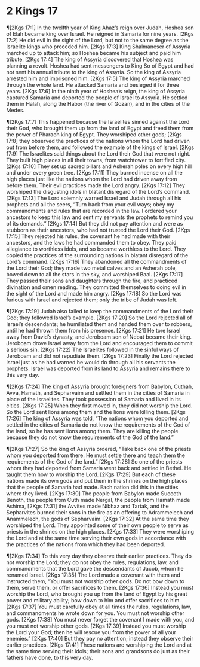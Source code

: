 # 2 Kings 17

¶[2Kgs 17:1] In the twelfth year of King Ahaz’s reign over Judah, Hoshea son of Elah became king over Israel. He reigned in Samaria for nine years.
[2Kgs 17:2] He did evil in the sight of the Lord, but not to the same degree as the Israelite kings who preceded him.
[2Kgs 17:3] King Shalmaneser of Assyria marched up to attack him; so Hoshea became his subject and paid him tribute.
[2Kgs 17:4] The king of Assyria discovered that Hoshea was planning a revolt. Hoshea had sent messengers to King So of Egypt and had not sent his annual tribute to the king of Assyria. So the king of Assyria arrested him and imprisoned him.
[2Kgs 17:5] The king of Assyria marched through the whole land. He attacked Samaria and besieged it for three years.
[2Kgs 17:6] In the ninth year of Hoshea’s reign, the king of Assyria captured Samaria and deported the people of Israel to Assyria. He settled them in Halah, along the Habor (the river of Gozan), and in the cities of the Medes.

¶[2Kgs 17:7] This happened because the Israelites sinned against the Lord their God, who brought them up from the land of Egypt and freed them from the power of Pharaoh king of Egypt. They worshiped other gods;
[2Kgs 17:8] they observed the practices of the nations whom the Lord had driven out from before them, and followed the example of the kings of Israel.
[2Kgs 17:9] The Israelites said things about the Lord their God that were not right. They built high places in all their towns, from watchtower to fortified city.
[2Kgs 17:10] They set up sacred pillars and Asherah poles on every high hill and under every green tree.
[2Kgs 17:11] They burned incense on all the high places just like the nations whom the Lord had driven away from before them. Their evil practices made the Lord angry.
[2Kgs 17:12] They worshiped the disgusting idols in blatant disregard of the Lord’s command.
[2Kgs 17:13] The Lord solemnly warned Israel and Judah through all his prophets and all the seers, “Turn back from your evil ways; obey my commandments and rules that are recorded in the law. I ordered your ancestors to keep this law and sent my servants the prophets to remind you of its demands.”
[2Kgs 17:14] But they did not pay attention and were as stubborn as their ancestors, who had not trusted the Lord their God.
[2Kgs 17:15] They rejected his rules, the covenant he had made with their ancestors, and the laws he had commanded them to obey. They paid allegiance to worthless idols, and so became worthless to the Lord. They copied the practices of the surrounding nations in blatant disregard of the Lord’s command.
[2Kgs 17:16] They abandoned all the commandments of the Lord their God; they made two metal calves and an Asherah pole, bowed down to all the stars in the sky, and worshiped Baal.
[2Kgs 17:17] They passed their sons and daughters through the fire, and practiced divination and omen reading. They committed themselves to doing evil in the sight of the Lord and made him angry.
[2Kgs 17:18] So the Lord was furious with Israel and rejected them; only the tribe of Judah was left.

¶[2Kgs 17:19] Judah also failed to keep the commandments of the Lord their God; they followed Israel’s example.
[2Kgs 17:20] So the Lord rejected all of Israel’s descendants; he humiliated them and handed them over to robbers, until he had thrown them from his presence.
[2Kgs 17:21] He tore Israel away from David’s dynasty, and Jeroboam son of Nebat became their king. Jeroboam drove Israel away from the Lord and encouraged them to commit a serious sin.
[2Kgs 17:22] The Israelites followed in the sinful ways of Jeroboam and did not repudiate them.
[2Kgs 17:23] Finally the Lord rejected Israel just as he had warned he would do through all his servants the prophets. Israel was deported from its land to Assyria and remains there to this very day.

¶[2Kgs 17:24] The king of Assyria brought foreigners from Babylon, Cuthah, Avva, Hamath, and Sepharvaim and settled them in the cities of Samaria in place of the Israelites. They took possession of Samaria and lived in its cities.
[2Kgs 17:25] When they first moved in, they did not worship the Lord. So the Lord sent lions among them and the lions were killing them.
[2Kgs 17:26] The king of Assyria was told, “The nations whom you deported and settled in the cities of Samaria do not know the requirements of the God of the land, so he has sent lions among them. They are killing the people because they do not know the requirements of the God of the land.”

¶[2Kgs 17:27] So the king of Assyria ordered, “Take back one of the priests whom you deported from there. He must settle there and teach them the requirements of the God of the land.”
[2Kgs 17:28] So one of the priests whom they had deported from Samaria went back and settled in Bethel. He taught them how to worship the Lord.
[2Kgs 17:29] But each of these nations made its own gods and put them in the shrines on the high places that the people of Samaria had made. Each nation did this in the cities where they lived.
[2Kgs 17:30] The people from Babylon made Succoth Benoth, the people from Cuth made Nergal, the people from Hamath made Ashima,
[2Kgs 17:31] the Avvites made Nibhaz and Tartak, and the Sepharvites burned their sons in the fire as an offering to Adrammelech and Anammelech, the gods of Sepharvaim.
[2Kgs 17:32] At the same time they worshiped the Lord. They appointed some of their own people to serve as priests in the shrines on the high places.
[2Kgs 17:33] They were worshiping the Lord and at the same time serving their own gods in accordance with the practices of the nations from which they had been deported.

¶[2Kgs 17:34] To this very day they observe their earlier practices. They do not worship the Lord; they do not obey the rules, regulations, law, and commandments that the Lord gave the descendants of Jacob, whom he renamed Israel.
[2Kgs 17:35] The Lord made a covenant with them and instructed them, “You must not worship other gods. Do not bow down to them, serve them, or offer sacrifices to them.
[2Kgs 17:36] Instead you must worship the Lord, who brought you up from the land of Egypt by his great power and military ability; bow down to him and offer sacrifices to him.
[2Kgs 17:37] You must carefully obey at all times the rules, regulations, law, and commandments he wrote down for you. You must not worship other gods.
[2Kgs 17:38] You must never forget the covenant I made with you, and you must not worship other gods.
[2Kgs 17:39] Instead you must worship the Lord your God; then he will rescue you from the power of all your enemies.”
[2Kgs 17:40] But they pay no attention; instead they observe their earlier practices.
[2Kgs 17:41] These nations are worshiping the Lord and at the same time serving their idols; their sons and grandsons do just as their fathers have done, to this very day.
